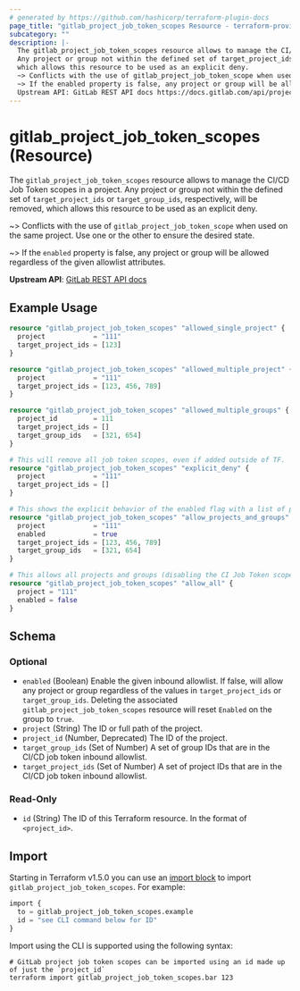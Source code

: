 ```yaml
---
# generated by https://github.com/hashicorp/terraform-plugin-docs
page_title: "gitlab_project_job_token_scopes Resource - terraform-provider-gitlab"
subcategory: ""
description: |-
  The gitlab_project_job_token_scopes resource allows to manage the CI/CD Job Token scopes in a project.
  Any project or group not within the defined set of target_project_ids or target_group_ids, respectively, will be removed,
  which allows this resource to be used as an explicit deny.
  ~> Conflicts with the use of gitlab_project_job_token_scope when used on the same project. Use one or the other to ensure the desired state.
  ~> If the enabled property is false, any project or group will be allowed regardless of the given allowlist attributes.
  Upstream API: GitLab REST API docs https://docs.gitlab.com/api/project_job_token_scopes/
---
```


# gitlab_project_job_token_scopes (Resource)

The `gitlab_project_job_token_scopes` resource allows to manage the CI/CD Job Token scopes in a project.
Any project or group not within the defined set of `target_project_ids` or `target_group_ids`, respectively, will be removed,
which allows this resource to be used as an explicit deny.

~> Conflicts with the use of `gitlab_project_job_token_scope` when used on the same project. Use one or the other to ensure the desired state.

~> If the `enabled` property is false, any project or group will be allowed regardless of the given allowlist attributes.

**Upstream API**: [GitLab REST API docs](https://docs.gitlab.com/api/project_job_token_scopes/)

## Example Usage

```terraform
resource "gitlab_project_job_token_scopes" "allowed_single_project" {
  project            = "111"
  target_project_ids = [123]
}

resource "gitlab_project_job_token_scopes" "allowed_multiple_project" {
  project            = "111"
  target_project_ids = [123, 456, 789]
}

resource "gitlab_project_job_token_scopes" "allowed_multiple_groups" {
  project_id         = 111
  target_project_ids = []
  target_group_ids   = [321, 654]
}

# This will remove all job token scopes, even if added outside of TF.
resource "gitlab_project_job_token_scopes" "explicit_deny" {
  project            = "111"
  target_project_ids = []
}

# This shows the explicit behavior of the enabled flag with a list of projects and groups.
resource "gitlab_project_job_token_scopes" "allow_projects_and_groups" {
  project            = "111"
  enabled            = true
  target_project_ids = [123, 456, 789]
  target_group_ids   = [321, 654]
}

# This allows all projects and groups (disabling the CI Job Token scope protection)
resource "gitlab_project_job_token_scopes" "allow_all" {
  project = "111"
  enabled = false
}
```

<!-- schema generated by tfplugindocs -->
## Schema

### Optional

- `enabled` (Boolean) Enable the given inbound allowlist. If false, will allow any project or group regardless of the values in `target_project_ids` or `target_group_ids`. Deleting the associated `gitlab_project_job_token_scopes` resource will reset `Enabled` on the group to `true`.
- `project` (String) The ID or full path of the project.
- `project_id` (Number, Deprecated) The ID of the project.
- `target_group_ids` (Set of Number) A set of group IDs that are in the CI/CD job token inbound allowlist.
- `target_project_ids` (Set of Number) A set of project IDs that are in the CI/CD job token inbound allowlist.

### Read-Only

- `id` (String) The ID of this Terraform resource. In the format of `<project_id>`.

## Import

Starting in Terraform v1.5.0 you can use an [import block](https://developer.hashicorp.com/terraform/language/import) to import `gitlab_project_job_token_scopes`. For example:
```terraform
import {
  to = gitlab_project_job_token_scopes.example
  id = "see CLI command below for ID"
}
```

Import using the CLI is supported using the following syntax:

```shell
# GitLab project job token scopes can be imported using an id made up of just the `project_id`
terraform import gitlab_project_job_token_scopes.bar 123
```
